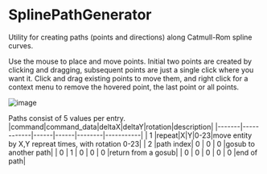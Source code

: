 # SplinePathGenerator
 Utility for creating paths (points and directions) along Catmull-Rom spline curves.
 
 Use the mouse to place and move points. Initial two points are created by clicking and dragging, subsequent points are just a single click where you want it.
 Click and drag existing points to move them, and right click for a context menu to remove the hovered point, the last point or all points.

 ![image](https://github.com/reltham/SplinePathGenerator/assets/3689101/eed7c906-38f0-4f0e-b88b-82471cbf38cc)
 
 Paths consist of 5 values per entry.
|command|command_data|deltaX|deltaY|rotation|description|
|-------|------------|------|------|--------|-----------|
| 1 |repeat|X|Y|0-23|move entity by X,Y repreat times, with rotation 0-23|
| 2 |path index| 0 | 0 | 0 |gosub to another path|
| 0 | 1 | 0 | 0 | 0 |return from a gosub|
| 0 | 0 | 0 | 0 | 0 |end of path|
